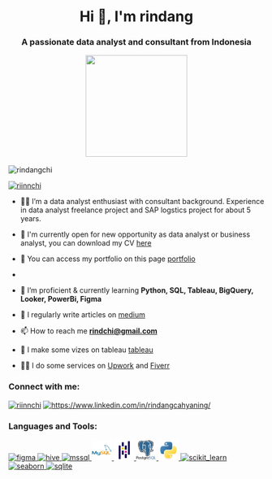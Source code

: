 <h1 align="center">Hi 👋, I'm rindang</h1>
<h3 align="center">A passionate data analyst and consultant from Indonesia</h3> 
<p align = 'center'> <img src="https://media.tenor.com/s6qvnxo-MVwAAAAi/mimibubu.gif" width="200" height="200"/> </p>

<p align="left"> <img src="https://komarev.com/ghpvc/?username=rindangchi&label=Profile%20views&color=0e75b6&style=flat" alt="rindangchi" /> </p> 

<p align="left"> <a href="https://twitter.com/riinnchii" target="blank"><img src="https://img.shields.io/twitter/follow/riinnchi?logo=twitter&style=for-the-badge" alt="riinnchi" /></a>  </p>

- 👩‍💼 I’m a data analyst enthusiast with consultant background. Experience in data analyst freelance project and SAP logstics project for about 5 years. 

- 🛵 I'm currently open for new opportunity as data analyst or business analyst, you can download my CV [here](https://drive.google.com/file/d/1e76pZ8WIoqCce2ickznUZN3H0SVEKA-3/view?usp=share_link)

- 🚀 You can access my portfolio on this page [portfolio](https://github.com/rindangchi/Portfolio/blob/main/README.md)
- 
- 🌱 I’m proficient & currently learning **Python, SQL, Tableau, BigQuery, Looker, PowerBi, Figma**

- 📝 I regularly write articles on [medium](https://rindangchi.medium.com/)

- 📫 How to reach me **rindchi@gmail.com**

- 📝 I make some vizes on tableau [tableau](https://public.tableau.com/app/profile/rindangcahyaning)

- 👩‍💻 I do some services on [Upwork](https://www.upwork.com/freelancers/~0176e6a04145ae9dfd) and [Fiverr](https://www.fiverr.com/rindangc)


<h3 align="left">Connect with me:</h3>
<p align="left">
<a href="https://twitter.com/riinnchi" target="blank"><img align="center" src="https://raw.githubusercontent.com/rahuldkjain/github-profile-readme-generator/master/src/images/icons/Social/twitter.svg" alt="riinnchi" height="30" width="40" /></a>
<a href="https://linkedin.com/in//rindangcahyaning/" target="blank"><img align="center" src="https://raw.githubusercontent.com/rahuldkjain/github-profile-readme-generator/master/src/images/icons/Social/linked-in-alt.svg" alt="https://www.linkedin.com/in/rindangcahyaning/" height="50" width="30" /></a>
</p>


<!-- Put this code anywhere in the body of your page where you want the badge to show up. -->
 

<h3 align="left">Languages and Tools:</h3>
<p align="left"> <a href="https://www.figma.com/" target="_blank" rel="noreferrer"> <img src="https://www.vectorlogo.zone/logos/figma/figma-icon.svg" alt="figma" width="40" height="40"/> </a> <a href="https://hive.apache.org/" target="_blank" rel="noreferrer"> <img src="https://www.vectorlogo.zone/logos/apache_hive/apache_hive-icon.svg" alt="hive" width="40" height="40"/> </a> <a href="https://www.microsoft.com/en-us/sql-server" target="_blank" rel="noreferrer"> <img src="https://www.svgrepo.com/show/303229/microsoft-sql-server-logo.svg" alt="mssql" width="40" height="40"/> </a> <a href="https://www.mysql.com/" target="_blank" rel="noreferrer"> <img src="https://raw.githubusercontent.com/devicons/devicon/master/icons/mysql/mysql-original-wordmark.svg" alt="mysql" width="40" height="40"/> </a> <a href="https://pandas.pydata.org/" target="_blank" rel="noreferrer"> <img src="https://raw.githubusercontent.com/devicons/devicon/2ae2a900d2f041da66e950e4d48052658d850630/icons/pandas/pandas-original.svg" alt="pandas" width="40" height="40"/> </a> <a href="https://www.postgresql.org" target="_blank" rel="noreferrer"> <img src="https://raw.githubusercontent.com/devicons/devicon/master/icons/postgresql/postgresql-original-wordmark.svg" alt="postgresql" width="40" height="40"/> </a> <a href="https://www.python.org" target="_blank" rel="noreferrer"> <img src="https://raw.githubusercontent.com/devicons/devicon/master/icons/python/python-original.svg" alt="python" width="40" height="40"/> </a> <a href="https://scikit-learn.org/" target="_blank" rel="noreferrer"> <img src="https://upload.wikimedia.org/wikipedia/commons/0/05/Scikit_learn_logo_small.svg" alt="scikit_learn" width="40" height="40"/> </a> <a href="https://seaborn.pydata.org/" target="_blank" rel="noreferrer"> <img src="https://seaborn.pydata.org/_images/logo-mark-lightbg.svg" alt="seaborn" width="40" height="40"/> </a> <a href="https://www.sqlite.org/" target="_blank" rel="noreferrer"> <img src="https://www.vectorlogo.zone/logos/sqlite/sqlite-icon.svg" alt="sqlite" width="40" height="40"/> </a> </p>

